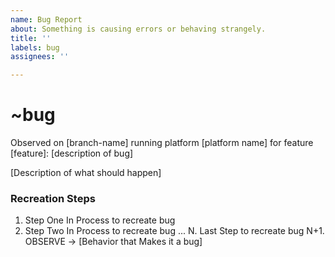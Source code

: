 ```yaml
---
name: Bug Report
about: Something is causing errors or behaving strangely.
title: ''
labels: bug
assignees: ''

---
```


# ~bug
Observed on [branch-name] running platform [platform name] for feature [feature]:
[description of bug]

[Description of what should happen]

###  Recreation Steps
1. Step One In Process to recreate bug
2. Step Two In Process to recreate bug
   ...
   N. Last Step to recreate bug
   N+1. OBSERVE -> [Behavior that Makes it a bug]
